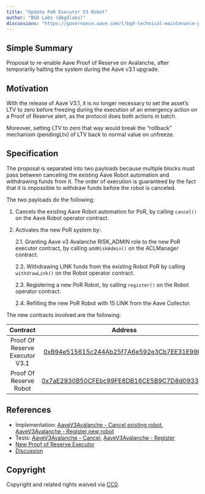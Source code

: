 ```yaml
---
title: "Update PoR Executor V3 Robot"
author: "BGD Labs (@bgdlabs)"
discussions: "https://governance.aave.com/t/bgd-technical-maintenance-proposals/15274/42"
---
```


## Simple Summary

Proposal to re-enable Aave Proof of Reserve on Avalanche, after temporarily halting the system during the Aave v3.1 upgrade.

## Motivation

With the release of Aave V3.1, it is no longer necessary to set the asset’s LTV to zero before freezing during the execution of an emergency action on a Proof of Reserve alert, as the protocol does both actions in batch.

Moreover, setting LTV to zero that way would break the “rollback” mechanism (pendingLtv) of LTV back to normal value on unfreeze.

## Specification

The proposal is separated into two payloads because multiple blocks must pass between canceling the existing Aave Robot automation and withdrawing funds from it. The order of execution is guaranteed by the fact that it is impossible to withdraw funds before the robot is canceled.

The two payloads do the following:

1. Cancels the existing Aave Robot automation for PoR, by calling `cancel()` on the Aave Robot operator contract.
2. Activates the new PoR system by:

   2.1. Granting Aave v3 Avalanche RISK_ADMIN role to the new PoR executor contract, by calling `addRiskAdmin()` on the ACLManager contract.

   2.2. Withdrawing LINK funds from the existing Robot PoR by calling `withdrawLink()` on the Robot operator contract.

   2.3. Registering a new PoR Robot, by calling `register()` on the Robot operator contract.

   2.4. Refilling the new PoR Robot with 15 LINK from the Aave Collector.

The new contracts involved are the following:

|            Contract            |                                                        Address                                                        |
| :----------------------------: | :-------------------------------------------------------------------------------------------------------------------: |
| Proof Of Reserve Executor V3.1 | [0xB94e515615c244Ab25f7A6e592e3Cb7EE31E99F4](https://snowscan.xyz/address/0xb94e515615c244ab25f7a6e592e3cb7ee31e99f4) |
|     Proof Of Reserve Robot     | [0x7aE2930B50CFEbc99FE6DB16CE5B9C7D8d09332C](https://snowscan.xyz/address/0x7ae2930b50cfebc99fe6db16ce5b9c7d8d09332c) |

## References

- Implementation: [AaveV3Avalanche - Cancel existing robot](https://github.com/bgd-labs/aave-proposals-v3/blob/main/src/20240617_AaveV3Avalanche_UpdatePoRExecutorV3Robot/AaveV3Avalanche_UpdatePoRExecutorV3RobotCancel_20240617.sol), [AaveV3Avalanche - Register new robot](https://github.com/bgd-labs/aave-proposals-v3/blob/main/src/20240617_AaveV3Avalanche_UpdatePoRExecutorV3Robot/AaveV3Avalanche_UpdatePoRExecutorV3RobotRegister_20240617.sol)
- Tests: [AaveV3Avalanche - Cancel](https://github.com/bgd-labs/aave-proposals-v3/blob/main/src/20240617_AaveV3Avalanche_UpdatePoRExecutorV3Robot/AaveV3Avalanche_UpdatePoRExecutorV3RobotCancel_20240617.t.sol), [AaveV3Avalanche - Register](https://github.com/bgd-labs/aave-proposals-v3/blob/main/src/20240617_AaveV3Avalanche_UpdatePoRExecutorV3Robot/AaveV3Avalanche_UpdatePoRExecutorV3RobotRegister_20240617.t.sol)
- [New Proof of Reserve Executor](https://snowscan.xyz/address/0xb94e515615c244ab25f7a6e592e3cb7ee31e99f4)
- [Discussion](https://governance.aave.com/t/bgd-technical-maintenance-proposals/15274/42)

## Copyright

Copyright and related rights waived via [CC0](https://creativecommons.org/publicdomain/zero/1.0/).
